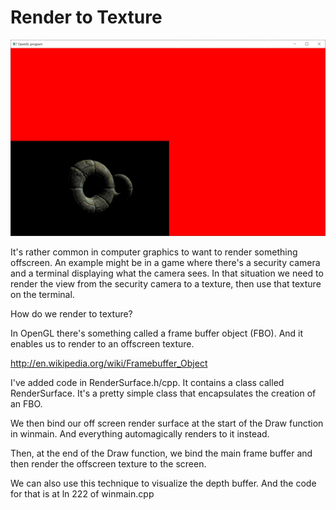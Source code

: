 # Render to Texture

![Render to Texture Screenshot](screenshot.jpg)

It's rather common in computer graphics to want to render something offscreen.  An example might be in a game where there's a security camera and a terminal displaying what the camera sees.  In that situation we need to render the view from the security camera to a texture, then use that texture on the terminal.

How do we render to texture?

In OpenGL there's something called a frame buffer object (FBO).  And it enables us to render to an offscreen texture.

http://en.wikipedia.org/wiki/Framebuffer_Object

I've added code in RenderSurface.h/cpp.  It contains a class called RenderSurface.  It's a pretty simple class that encapsulates the creation of an FBO.

We then bind our off screen render surface at the start of the Draw function in winmain.  And everything automagically renders to it instead.

Then, at the end of the Draw function, we bind the main frame buffer and then render the offscreen texture to the screen.

We can also use this technique to visualize the depth buffer.  And the code for that is at ln 222 of winmain.cpp